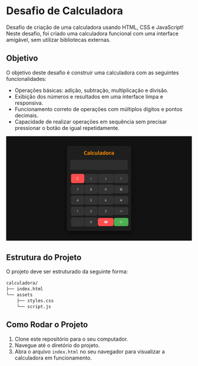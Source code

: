 # Desafio de Calculadora

Desafio de criação de uma calculadora usando HTML, CSS e JavaScript! Neste desafio, foi criado uma calculadora funcional com uma interface amigável, sem utilizar bibliotecas externas.

## Objetivo

O objetivo deste desafio é construir uma calculadora com as seguintes funcionalidades:

- Operações básicas: adição, subtração, multiplicação e divisão.
- Exibição dos números e resultados em uma interface limpa e responsiva.
- Funcionamento correto de operações com múltiplos dígitos e pontos decimais.
- Capacidade de realizar operações em sequência sem precisar pressionar o botão de igual repetidamente.

<div align="center"> <img src="assets/img/screenshot.png" alt="100 Days of Java Challenge"> </div>

## Estrutura do Projeto

O projeto deve ser estruturado da seguinte forma:
```
calculadora/
├── index.html
└── assets
	├── styles.css
	└── script.js
```

## Como Rodar o Projeto

1. Clone este repositório para o seu computador.
2. Navegue até o diretório do projeto.
3. Abra o arquivo `index.html` no seu navegador para visualizar a calculadora em funcionamento.
